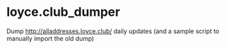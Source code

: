 # loyce.club_dumper
Dump http://alladdresses.loyce.club/ daily updates (and a sample script to manually import the old dump)
